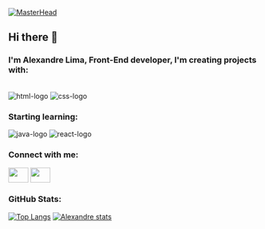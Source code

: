 [![MasterHead](https://www.valuehost.com.br/blog/wp-content/uploads/2016/10/linguagens-de-programacao.jpeg.webp)](https://github.com/Lima-allexandre/Lima-allexandre/)
## Hi there :low_brightness:

### I'm Alexandre Lima, Front-End developer, I'm creating projects with:
<br>
 <img src="https://img.shields.io/badge/HTML5-E34F26?style=for-the-badge&logo=html5&logoColor=white" alt="html-logo"/>
 
 <img src="https://img.shields.io/badge/CSS3-1572B6?style=for-the-badge&logo=css3&logoColor=white" alt="css-logo"/>
 
### Starting learning:
<img src="https://img.shields.io/badge/JavaScript-F7DF1E?style=for-the-badge&logo=javascript&logoColor=black" alt="java-logo" />

<img src="https://img.shields.io/badge/React-20232A?style=for-the-badge&logo=react&logoColor=61DAFB" alt="react-logo" />

<h3 align="left">Connect with me:</h3>
<p align="left">
<a href="https://www.linkedin.com/in/alexandre-lima-513412285/" target="blank"><img align="center" src="https://cdn.jsdelivr.net/npm/simple-icons@3.0.1/icons/linkedin.svg" alt="" height="30" width="40" /></a>
<a href="https://www.instagram.com/limaa.allexandre/" target="blank"><img align="center" src="https://cdn.jsdelivr.net/npm/simple-icons@3.0.1/icons/instagram.svg" alt="" height="30" width="40" /></a>
</p>


### GitHub Stats:

[![Top Langs](https://github-readme-stats.vercel.app/api/top-langs/?username=Lima-allexandre)](https://github.com/anuraghazra/github-readme-stats)
[![Alexandre stats](https://github-readme-stats.vercel.app/api?username=Lima-allexandre)](https://github.com/anuraghazra/github-readme-stats)










